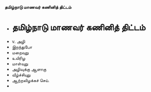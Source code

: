 **தமிழ்நாடு மாணவர் கணினித் திட்டம்**
- # தமிழ்நாடு மாணவர் கணினித் திட்டம்
- v. அழி
- இறந்துபோ
- மறைவுறு
- உயிரிழ
- மாள்வுறு
- அழிவுக்கு ஆளாகு
-  வீழ்ச்சியுறு
- ஆற்றலிழக்கச் செய்.
-

